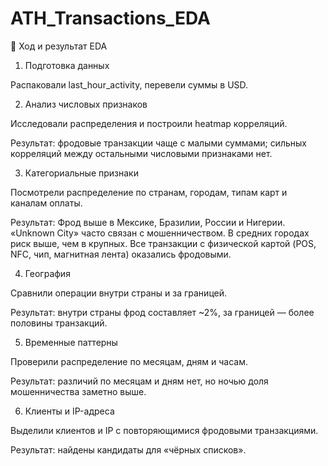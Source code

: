 # ATH_Transactions_EDA

📌 Ход и результат EDA
1. Подготовка данных

Распаковали last_hour_activity, перевели суммы в USD.

2. Анализ числовых признаков

Исследовали распределения и построили heatmap корреляций.

Результат: фродовые транзакции чаще с малыми суммами; сильных корреляций между остальными числовыми признаками нет.

3. Категориальные признаки

Посмотрели распределение по странам, городам, типам карт и каналам оплаты.

Результат: Фрод выше в Мексике, Бразилии, России и Нигерии.
«Unknown City» часто связан с мошенничеством.
В средних городах риск выше, чем в крупных.
Все транзакции с физической картой (POS, NFC, чип, магнитная лента) оказались фродовыми.

4. География

Сравнили операции внутри страны и за границей.

Результат: внутри страны фрод составляет ~2%, за границей — более половины транзакций.

5. Временные паттерны

Проверили распределение по месяцам, дням и часам.

Результат: различий по месяцам и дням нет, но ночью доля мошенничества заметно выше.

6. Клиенты и IP-адреса

Выделили клиентов и IP с повторяющимися фродовыми транзакциями.

Результат: найдены кандидаты для «чёрных списков».